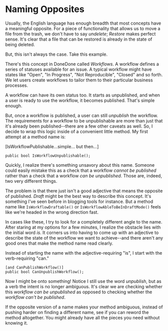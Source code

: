 # Naming Opposites

Usually, the English language has enough breadth that most concepts have a meaningful opposite. For a piece of functionality that allows us to move a file from the trash, we don't have to say _undelete_; _Restore_ makes perfect sense. It's clear that a file that can be restored is already in the state of being deleted.

But, this isn't always the case. Take this example.

There's this concept in DoneDone called _Workflows_. A workflow defines a series of statuses available for an issue. A typical workflow might have states like "Open", "In Progress", "Not Reproducible", "Closed" and so forth. We let users create workflows to tailor them to their particular business processes. 

A workflow can have its own status too. It starts as unpublished, and when a user is ready to use the workflow, it becomes published. That's simple enough.

But, once a workflow is published, a user can still _unpublish_ the workflow. The requirements for a workflow to be unpublishable are more than just that it's already been published--there are a few other caveats as well. So, I decide to wrap this logic inside of a convenient little method. My first attempt at a method name is:


[IsWorkflowPublishable...simple... but then...]

```
public bool IsWorkflowUnpublishable();
```

Quickly, I realize there's something unsavory about this name. Someone could easily mistake this as a check that a workflow *cannot be published* rather than a check that a workflow *can be unpublished*. Those are, indeed, two very different things.

The problem is that there just isn't a good adjective that means the opposite of published. _Draft_ might be the best way to describe this concept. It's something I've seen before in blogging tools for instance. But a method name like `IsWorkflowDraftable()` or `IsWorkflowAbleToBeInDraftMode()` feels like we're headed in the wrong direction fast.

In cases like these, I try to look for a completely different angle to the name. After staring at my options for a few minutes, I realize the obstacle lies with the initial word _is_. It corners us into having to come up with an adjective to describe the state of the workflow we want to achieve--and there aren't any good ones that make the method name read clearly.

Instead of starting the name with the adjective-requiring "is", I start with the verb-requiring "can."

```
[and CanPublishWorkflow()]
public bool CanUnpublishWorkflow();
```

Now I might be onto something! Notice I still use the word _unpublish_, but as a verb the intent is no longer ambiguous. It's clear we are checking whether this _workflow can be unpublished_ as opposed to checking whether the _workflow can't be published_.

If the opposite version of a name makes your method ambiguous, instead of pushing harder on finding a different name, see if you can reword the method altogether. You might already have all the pieces you need without knowing it.

